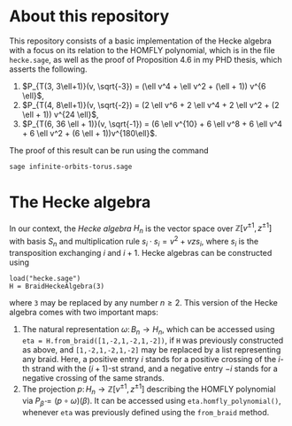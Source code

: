 # About this repository
This repository consists of a basic implementation of the Hecke algebra with a focus on its relation to the HOMFLY polynomial, which is in the file `hecke.sage`, as well as the proof of Proposition 4.6 in my PHD thesis, which asserts the following.

1. $P_{T(3, 3\ell+1)}(v, \sqrt{-3}) = (\ell v^4 + \ell v^2 + (\ell + 1)) v^{6 \ell}$,
2. $P_{T(4, 8\ell+1)}(v, \sqrt{-2}) = (2 \ell v^6 + 2 \ell v^4 + 2 \ell v^2 + (2 \ell + 1)) v^{24 \ell}$,
3. $P_{T(6, 36 \ell + 1)}(v, \sqrt{-1}) = (6 \ell v^{10} + 6 \ell v^8 + 6 \ell v^4 + 6 \ell v^2 + (6 \ell + 1))v^{180\ell}$.

The proof of this result can be run using the command
```sh
sage infinite-orbits-torus.sage
```

# The Hecke algebra
In our context, the _Hecke algebra_ $H_n$ is
the vector space over $\mathbb{Z}[v^{\pm 1}, z^{\pm 1}]$
with basis $S_n$ and multiplication rule
$s_i \cdot s_i = v^2 + vz s_i$, where $s_i$
is the transposition exchanging $i$ and $i+1$.
Hecke algebras can be constructed using
```sage
load("hecke.sage")
H = BraidHeckeAlgebra(3)
```
where `3` may be replaced by any number $n \geq 2$.
This version of the Hecke algebra comes with
two important maps:

1. The natural representation $\omega \colon B_n \to H_n$, which can be accessed using `eta = H.from_braid([1,-2,1,-2,1,-2])`, if `H` was previously constructed as above, and `[1,-2,1,-2,1,-2]` may be replaced by a list representing any braid. Here, a positive entry $i$ stands for a positive crossing of the $i$-th strand with the $(i+1)$-st strand, and a negative entry $-i$ stands for a negative crossing of the same strands.
2. The projection $p \colon H_n \to \mathbb{Z}[v^{\pm 1}, z^{\pm 1}]$ describing the HOMFLY polynomial via $P_{\widehat \beta} = (p \circ \omega)(\beta)$. It can be accessed using `eta.homfly_polynomial()`, whenever `eta` was previously defined using the `from_braid` method.
